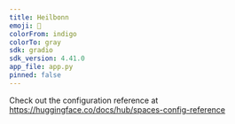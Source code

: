```yaml
---
title: Heilbonn
emoji: 🚀
colorFrom: indigo
colorTo: gray
sdk: gradio
sdk_version: 4.41.0
app_file: app.py
pinned: false
---
```


Check out the configuration reference at https://huggingface.co/docs/hub/spaces-config-reference
